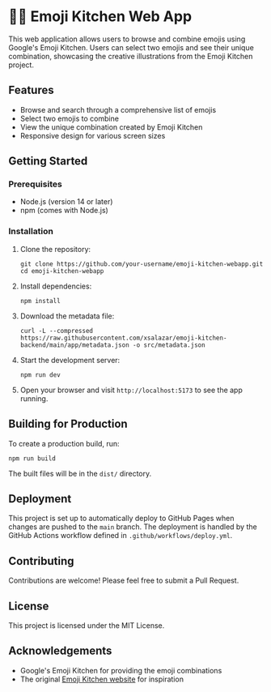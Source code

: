 # 🧑‍🍳 Emoji Kitchen Web App

This web application allows users to browse and combine emojis using Google's Emoji Kitchen. Users can select two emojis and see their unique combination, showcasing the creative illustrations from the Emoji Kitchen project.

## Features

- Browse and search through a comprehensive list of emojis
- Select two emojis to combine
- View the unique combination created by Emoji Kitchen
- Responsive design for various screen sizes

## Getting Started

### Prerequisites

- Node.js (version 14 or later)
- npm (comes with Node.js)

### Installation

1. Clone the repository:
   ```
   git clone https://github.com/your-username/emoji-kitchen-webapp.git
   cd emoji-kitchen-webapp
   ```

2. Install dependencies:
   ```
   npm install
   ```

3. Download the metadata file:
   ```
   curl -L --compressed https://raw.githubusercontent.com/xsalazar/emoji-kitchen-backend/main/app/metadata.json -o src/metadata.json
   ```

4. Start the development server:
   ```
   npm run dev
   ```

5. Open your browser and visit `http://localhost:5173` to see the app running.

## Building for Production

To create a production build, run:

```
npm run build
```

The built files will be in the `dist/` directory.

## Deployment

This project is set up to automatically deploy to GitHub Pages when changes are pushed to the `main` branch. The deployment is handled by the GitHub Actions workflow defined in `.github/workflows/deploy.yml`.

## Contributing

Contributions are welcome! Please feel free to submit a Pull Request.

## License

This project is licensed under the MIT License.

## Acknowledgements

- Google's Emoji Kitchen for providing the emoji combinations
- The original [Emoji Kitchen website](https://emojikitchen.dev/) for inspiration
